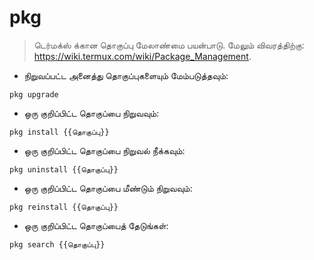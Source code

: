 # pkg

> டெர்மக்ஸ் க்கான தொகுப்பு மேலாண்மை பயன்பாடு.
> மேலும் விவரத்திற்கு: <https://wiki.termux.com/wiki/Package_Management>.

- நிறுவப்பட்ட அனைத்து தொகுப்புகளையும் மேம்படுத்தவும்:

`pkg upgrade`

- ஒரு குறிப்பிட்ட தொகுப்பை நிறுவவும்:

`pkg install {{தொகுப்பு}}`

- ஒரு குறிப்பிட்ட தொகுப்பை நிறுவல் நீக்கவும்:

`pkg uninstall {{தொகுப்பு}}`

- ஒரு குறிப்பிட்ட தொகுப்பை மீண்டும் நிறுவவும்:

`pkg reinstall {{தொகுப்பு}}`

- ஒரு குறிப்பிட்ட தொகுப்பைத் தேடுங்கள்:

`pkg search {{தொகுப்பு}}`
